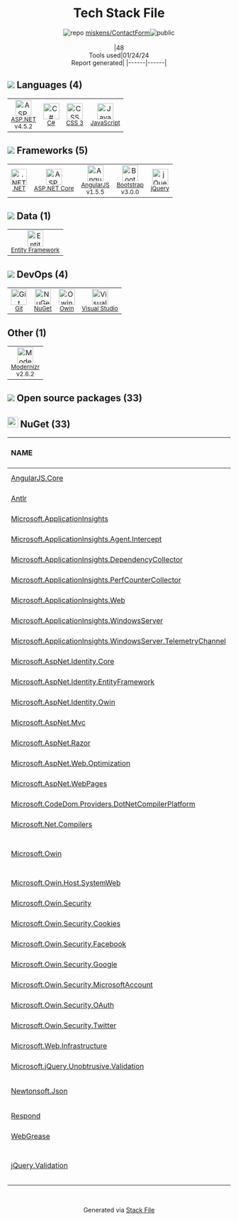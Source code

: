 <!--
&lt;--- Readme.md Snippet without images Start ---&gt;
## Tech Stack
miskens/ContactForm is built on the following main stack:

- [.NET](http://www.microsoft.com/net/) – Frameworks (Full Stack)
- [C#](http://csharp.net) – Languages
- [AngularJS](https://angularjs.org/) – Javascript MVC Frameworks
- [jQuery](http://jquery.com/) – Javascript UI Libraries
- [Bootstrap](http://getbootstrap.com/) – Front-End Frameworks
- [JavaScript](https://developer.mozilla.org/en-US/docs/Web/JavaScript) – Languages
- [Visual Studio](http://msdn.microsoft.com/en-us/vstudio/aa718325.aspx) – Integrated Development Environment
- [Modernizr](https://modernizr.com/) – Javascript Utilities & Libraries
- [Entity Framework](https://docs.microsoft.com/en-us/aspnet/entity-framework) – Object Relational Mapper (ORM)
- [Owin](http://owin.org/) – Web Server Interface
- [ASP.NET](https://www.asp.net/) – Languages
- [ASP.NET Core](docs.microsoft.com/en-us/aspnet/core/) – Frameworks (Full Stack)

Full tech stack [here](/techstack.md)

&lt;--- Readme.md Snippet without images End ---&gt;

&lt;--- Readme.md Snippet with images Start ---&gt;
## Tech Stack
miskens/ContactForm is built on the following main stack:

- <img width='25' height='25' src='https://img.stackshare.io/service/1014/IoPy1dce_400x400.png' alt='.NET'/> [.NET](http://www.microsoft.com/net/) – Frameworks (Full Stack)
- <img width='25' height='25' src='https://img.stackshare.io/service/1015/1200px-C_Sharp_wordmark.svg.png' alt='C#'/> [C#](http://csharp.net) – Languages
- <img width='25' height='25' src='https://img.stackshare.io/service/1019/square.png' alt='AngularJS'/> [AngularJS](https://angularjs.org/) – Javascript MVC Frameworks
- <img width='25' height='25' src='https://img.stackshare.io/service/1021/lxEKmMnB_400x400.jpg' alt='jQuery'/> [jQuery](http://jquery.com/) – Javascript UI Libraries
- <img width='25' height='25' src='https://img.stackshare.io/service/1101/C9QJ7V3X.png' alt='Bootstrap'/> [Bootstrap](http://getbootstrap.com/) – Front-End Frameworks
- <img width='25' height='25' src='https://img.stackshare.io/service/1209/javascript.jpeg' alt='JavaScript'/> [JavaScript](https://developer.mozilla.org/en-US/docs/Web/JavaScript) – Languages
- <img width='25' height='25' src='https://img.stackshare.io/service/1451/SR2hUhQN.png' alt='Visual Studio'/> [Visual Studio](http://msdn.microsoft.com/en-us/vstudio/aa718325.aspx) – Integrated Development Environment
- <img width='25' height='25' src='https://img.stackshare.io/service/2440/9TeXWBzR_400x400.jpg' alt='Modernizr'/> [Modernizr](https://modernizr.com/) – Javascript Utilities & Libraries
- <img width='25' height='25' src='https://img.stackshare.io/service/3251/no-img-open-source.png' alt='Entity Framework'/> [Entity Framework](https://docs.microsoft.com/en-us/aspnet/entity-framework) – Object Relational Mapper (ORM)
- <img width='25' height='25' src='https://img.stackshare.io/service/4967/New_Project__95_.png' alt='Owin'/> [Owin](http://owin.org/) – Web Server Interface
- <img width='25' height='25' src='https://img.stackshare.io/service/6755/2c45151a4a11d3a3c8e71bb34dd069d6_400x400.png' alt='ASP.NET'/> [ASP.NET](https://www.asp.net/) – Languages
- <img width='25' height='25' src='https://img.stackshare.io/service/11331/asp.net-core.png' alt='ASP.NET Core'/> [ASP.NET Core](docs.microsoft.com/en-us/aspnet/core/) – Frameworks (Full Stack)

Full tech stack [here](/techstack.md)

&lt;--- Readme.md Snippet with images End ---&gt;
-->
<div align="center">

# Tech Stack File
![](https://img.stackshare.io/repo.svg "repo") [miskens/ContactForm](https://github.com/miskens/ContactForm)![](https://img.stackshare.io/public_badge.svg "public")
<br/><br/>
|48<br/>Tools used|01/24/24 <br/>Report generated|
|------|------|
</div>

## <img src='https://img.stackshare.io/languages.svg'/> Languages (4)
<table><tr>
  <td align='center'>
  <img width='36' height='36' src='https://img.stackshare.io/service/6755/2c45151a4a11d3a3c8e71bb34dd069d6_400x400.png' alt='ASP.NET'>
  <br>
  <sub><a href="https://www.asp.net/">ASP.NET</a></sub>
  <br>
  <sub>v4.5.2</sub>
</td>

<td align='center'>
  <img width='36' height='36' src='https://img.stackshare.io/service/1015/1200px-C_Sharp_wordmark.svg.png' alt='C#'>
  <br>
  <sub><a href="http://csharp.net">C#</a></sub>
  <br>
  <sub></sub>
</td>

<td align='center'>
  <img width='36' height='36' src='https://img.stackshare.io/service/6727/css.png' alt='CSS 3'>
  <br>
  <sub><a href="https://developer.mozilla.org/en-US/docs/Web/CSS/CSS3">CSS 3</a></sub>
  <br>
  <sub></sub>
</td>

<td align='center'>
  <img width='36' height='36' src='https://img.stackshare.io/service/1209/javascript.jpeg' alt='JavaScript'>
  <br>
  <sub><a href="https://developer.mozilla.org/en-US/docs/Web/JavaScript">JavaScript</a></sub>
  <br>
  <sub></sub>
</td>

</tr>
</table>

## <img src='https://img.stackshare.io/frameworks.svg'/> Frameworks (5)
<table><tr>
  <td align='center'>
  <img width='36' height='36' src='https://img.stackshare.io/service/1014/IoPy1dce_400x400.png' alt='.NET'>
  <br>
  <sub><a href="http://www.microsoft.com/net/">.NET</a></sub>
  <br>
  <sub></sub>
</td>

<td align='center'>
  <img width='36' height='36' src='https://img.stackshare.io/service/11331/asp.net-core.png' alt='ASP.NET Core'>
  <br>
  <sub><a href="docs.microsoft.com/en-us/aspnet/core/">ASP.NET Core</a></sub>
  <br>
  <sub></sub>
</td>

<td align='center'>
  <img width='36' height='36' src='https://img.stackshare.io/service/1019/square.png' alt='AngularJS'>
  <br>
  <sub><a href="https://angularjs.org/">AngularJS</a></sub>
  <br>
  <sub>v1.5.5</sub>
</td>

<td align='center'>
  <img width='36' height='36' src='https://img.stackshare.io/service/1101/C9QJ7V3X.png' alt='Bootstrap'>
  <br>
  <sub><a href="http://getbootstrap.com/">Bootstrap</a></sub>
  <br>
  <sub>v3.0.0</sub>
</td>

<td align='center'>
  <img width='36' height='36' src='https://img.stackshare.io/service/1021/lxEKmMnB_400x400.jpg' alt='jQuery'>
  <br>
  <sub><a href="http://jquery.com/">jQuery</a></sub>
  <br>
  <sub></sub>
</td>

</tr>
</table>

## <img src='https://img.stackshare.io/databases.svg'/> Data (1)
<table><tr>
  <td align='center'>
  <img width='36' height='36' src='https://img.stackshare.io/service/3251/no-img-open-source.png' alt='Entity Framework'>
  <br>
  <sub><a href="https://docs.microsoft.com/en-us/aspnet/entity-framework">Entity Framework</a></sub>
  <br>
  <sub></sub>
</td>

</tr>
</table>

## <img src='https://img.stackshare.io/devops.svg'/> DevOps (4)
<table><tr>
  <td align='center'>
  <img width='36' height='36' src='https://img.stackshare.io/service/1046/git.png' alt='Git'>
  <br>
  <sub><a href="http://git-scm.com/">Git</a></sub>
  <br>
  <sub></sub>
</td>

<td align='center'>
  <img width='36' height='36' src='https://img.stackshare.io/service/2637/6I3oEOP4_400x400.jpg' alt='NuGet'>
  <br>
  <sub><a href="https://www.nuget.org/">NuGet</a></sub>
  <br>
  <sub></sub>
</td>

<td align='center'>
  <img width='36' height='36' src='https://img.stackshare.io/service/4967/New_Project__95_.png' alt='Owin'>
  <br>
  <sub><a href="http://owin.org/">Owin</a></sub>
  <br>
  <sub></sub>
</td>

<td align='center'>
  <img width='36' height='36' src='https://img.stackshare.io/service/1451/SR2hUhQN.png' alt='Visual Studio'>
  <br>
  <sub><a href="http://msdn.microsoft.com/en-us/vstudio/aa718325.aspx">Visual Studio</a></sub>
  <br>
  <sub></sub>
</td>

</tr>
</table>

## Other (1)
<table><tr>
  <td align='center'>
  <img width='36' height='36' src='https://img.stackshare.io/service/2440/9TeXWBzR_400x400.jpg' alt='Modernizr'>
  <br>
  <sub><a href="https://modernizr.com/">Modernizr</a></sub>
  <br>
  <sub>v2.6.2</sub>
</td>

</tr>
</table>


## <img src='https://img.stackshare.io/group.svg' /> Open source packages (33)</h2>

## <img width='24' height='24' src='https://img.stackshare.io/service/2637/6I3oEOP4_400x400.jpg'/> NuGet (33)

|NAME|VERSION|LAST UPDATED|LAST UPDATED BY|LICENSE|VULNERABILITIES|
|:------|:------|:------|:------|:------|:------|
|[AngularJS.Core](https://www.nuget.org/AngularJS.Core)|N/A|05/04/16|Mikael Puusaari |N/A|N/A|
|[Antlr](https://www.nuget.org/Antlr)|v3.4.1|05/04/16|Mikael Puusaari |Other|N/A|
|[Microsoft.ApplicationInsights](https://www.nuget.org/Microsoft.ApplicationInsights)|v1.2.3|05/04/16|Mikael Puusaari |MIT|N/A|
|[Microsoft.ApplicationInsights.Agent.Intercept](https://www.nuget.org/Microsoft.ApplicationInsights.Agent.Intercept)|v1.2.0|05/04/16|Mikael Puusaari |N/A|N/A|
|[Microsoft.ApplicationInsights.DependencyCollector](https://www.nuget.org/Microsoft.ApplicationInsights.DependencyCollector)|v1.2.3|05/04/16|Mikael Puusaari |MIT|N/A|
|[Microsoft.ApplicationInsights.PerfCounterCollector](https://www.nuget.org/Microsoft.ApplicationInsights.PerfCounterCollector)|v1.2.3|05/04/16|Mikael Puusaari |MIT|N/A|
|[Microsoft.ApplicationInsights.Web](https://www.nuget.org/Microsoft.ApplicationInsights.Web)|v1.2.3|05/04/16|Mikael Puusaari |MIT|N/A|
|[Microsoft.ApplicationInsights.WindowsServer](https://www.nuget.org/Microsoft.ApplicationInsights.WindowsServer)|v1.2.3|05/04/16|Mikael Puusaari |MIT|N/A|
|[Microsoft.ApplicationInsights.WindowsServer.TelemetryChannel](https://www.nuget.org/Microsoft.ApplicationInsights.WindowsServer.TelemetryChannel)|v1.2.3|05/04/16|Mikael Puusaari |MIT|N/A|
|[Microsoft.AspNet.Identity.Core](https://www.nuget.org/Microsoft.AspNet.Identity.Core)|v2.2.1|05/04/16|Mikael Puusaari |Other|N/A|
|[Microsoft.AspNet.Identity.EntityFramework](https://www.nuget.org/Microsoft.AspNet.Identity.EntityFramework)|v2.2.1|05/04/16|Mikael Puusaari |Apache-2.0|N/A|
|[Microsoft.AspNet.Identity.Owin](https://www.nuget.org/Microsoft.AspNet.Identity.Owin)|v2.2.1|05/04/16|Mikael Puusaari |Other|[CVE-2023-33170](https://github.com/advisories/GHSA-25c8-p796-jg6r) (High)|
|[Microsoft.AspNet.Mvc](https://www.nuget.org/Microsoft.AspNet.Mvc)|v5.2.3|05/04/16|Mikael Puusaari |Apache-2.0|N/A|
|[Microsoft.AspNet.Razor](https://www.nuget.org/Microsoft.AspNet.Razor)|v3.2.3|05/04/16|Mikael Puusaari |Apache-2.0|N/A|
|[Microsoft.AspNet.Web.Optimization](https://www.nuget.org/Microsoft.AspNet.Web.Optimization)|v1.1.3|05/04/16|Mikael Puusaari |Apache-2.0|N/A|
|[Microsoft.AspNet.WebPages](https://www.nuget.org/Microsoft.AspNet.WebPages)|v3.2.3|05/04/16|Mikael Puusaari |Apache-2.0|N/A|
|[Microsoft.CodeDom.Providers.DotNetCompilerPlatform](https://www.nuget.org/Microsoft.CodeDom.Providers.DotNetCompilerPlatform)|v1.0.0|05/04/16|Mikael Puusaari |N/A|N/A|
|[Microsoft.Net.Compilers](https://www.nuget.org/Microsoft.Net.Compilers)|v1.0.0|05/04/16|Mikael Puusaari |MIT|N/A|
|[Microsoft.Owin](https://www.nuget.org/Microsoft.Owin)|v3.0.1|05/04/16|Mikael Puusaari |Apache-2.0|[CVE-2022-29117](https://github.com/advisories/GHSA-3rq8-h3gj-r5c6) (High)<br/>[CVE-2020-1045](https://github.com/advisories/GHSA-hxrm-9w7p-39cc) (High)|
|[Microsoft.Owin.Host.SystemWeb](https://www.nuget.org/Microsoft.Owin.Host.SystemWeb)|v3.0.1|05/04/16|Mikael Puusaari |Apache-2.0|N/A|
|[Microsoft.Owin.Security](https://www.nuget.org/Microsoft.Owin.Security)|v3.0.1|05/04/16|Mikael Puusaari |Apache-2.0|N/A|
|[Microsoft.Owin.Security.Cookies](https://www.nuget.org/Microsoft.Owin.Security.Cookies)|v3.0.1|05/04/16|Mikael Puusaari |Apache-2.0|[CVE-2022-29117](https://github.com/advisories/GHSA-3rq8-h3gj-r5c6) (High)|
|[Microsoft.Owin.Security.Facebook](https://www.nuget.org/Microsoft.Owin.Security.Facebook)|v3.0.1|05/04/16|Mikael Puusaari |Apache-2.0|N/A|
|[Microsoft.Owin.Security.Google](https://www.nuget.org/Microsoft.Owin.Security.Google)|v3.0.1|05/04/16|Mikael Puusaari |Apache-2.0|N/A|
|[Microsoft.Owin.Security.MicrosoftAccount](https://www.nuget.org/Microsoft.Owin.Security.MicrosoftAccount)|v3.0.1|05/04/16|Mikael Puusaari |Apache-2.0|N/A|
|[Microsoft.Owin.Security.OAuth](https://www.nuget.org/Microsoft.Owin.Security.OAuth)|v3.0.1|05/04/16|Mikael Puusaari |Apache-2.0|N/A|
|[Microsoft.Owin.Security.Twitter](https://www.nuget.org/Microsoft.Owin.Security.Twitter)|v3.0.1|05/04/16|Mikael Puusaari |Apache-2.0|N/A|
|[Microsoft.Web.Infrastructure](https://www.nuget.org/Microsoft.Web.Infrastructure)|v1.0.0|05/04/16|Mikael Puusaari |N/A|N/A|
|[Microsoft.jQuery.Unobtrusive.Validation](https://www.nuget.org/Microsoft.jQuery.Unobtrusive.Validation)|v3.2.3|05/04/16|Mikael Puusaari |Apache-2.0|N/A|
|[Newtonsoft.Json](https://www.nuget.org/Newtonsoft.Json)|v6.0.4|05/04/16|Mikael Puusaari |MIT|[](https://github.com/advisories/GHSA-8rfx-6mr3-5jh3) (High)<br/>[CVE-2024-21907](https://github.com/advisories/GHSA-5crp-9r3c-p9vr) (High)|
|[Respond](https://www.nuget.org/Respond)|v1.2.0|05/04/16|Mikael Puusaari |MIT|N/A|
|[WebGrease](https://www.nuget.org/WebGrease)|v1.5.2|05/04/16|Mikael Puusaari |Apache-2.0|N/A|
|[jQuery.Validation](https://www.nuget.org/jQuery.Validation)|v1.11.1|05/04/16|Mikael Puusaari |MIT|[CVE-2021-21252](https://github.com/advisories/GHSA-jxwx-85vp-gvwm) (High)<br/>[CVE-2021-43306](https://github.com/advisories/GHSA-j9m2-h2pv-wvph) (Low)|

<br/>
<div align='center'>

Generated via [Stack File](https://github.com/marketplace/stack-file)
